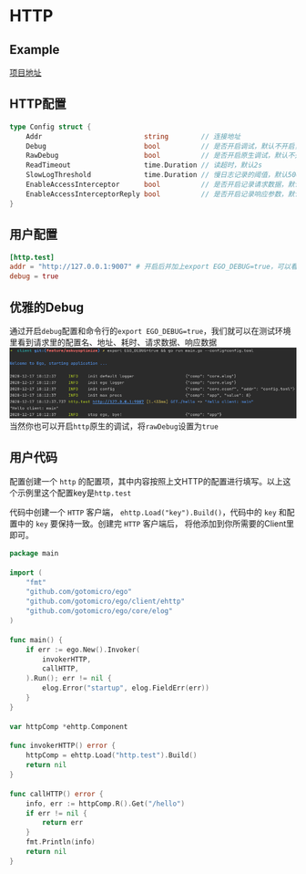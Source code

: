 # HTTP
## Example
[项目地址](https://github.com/gotomicro/ego/tree/master/examples/http)

## HTTP配置
```go
type Config struct {
	Addr                         string        // 连接地址
	Debug                        bool          // 是否开启调试，默认不开启，开启后并加上export EGO_DEBUG=true，可以看到每次请求，配置名、地址、耗时、请求数据、响应数据
	RawDebug                     bool          // 是否开启原生调试，默认不开启
	ReadTimeout                  time.Duration // 读超时，默认2s
	SlowLogThreshold             time.Duration // 慢日志记录的阈值，默认500ms
	EnableAccessInterceptor      bool          // 是否开启记录请求数据，默认不开启
	EnableAccessInterceptorReply bool          // 是否开启记录响应参数，默认不开启
}
```

## 用户配置
```toml
[http.test]
addr = "http://127.0.0.1:9007" # 开启后并加上export EGO_DEBUG=true，可以看到每次http请求，配置名、地址、耗时、请求数据、响应数据
debug = true
```

## 优雅的Debug
通过开启``debug``配置和命令行的``export EGO_DEBUG=true``，我们就可以在测试环境里看到请求里的配置名、地址、耗时、请求数据、响应数据
![image](../../images/client-http.png)
当然你也可以开启``http``原生的调试，将``rawDebug``设置为``true``


## 用户代码
配置创建一个 ``http`` 的配置项，其中内容按照上文HTTP的配置进行填写。以上这个示例里这个配置key是``http.test``

代码中创建一个 ``HTTP`` 客户端， ``ehttp.Load("key").Build()``，代码中的 ``key`` 和配置中的 ``key`` 要保持一致。创建完 ``HTTP`` 客户端后， 将他添加到你所需要的Client里即可。

```go
package main

import (
	"fmt"
	"github.com/gotomicro/ego"
	"github.com/gotomicro/ego/client/ehttp"
	"github.com/gotomicro/ego/core/elog"
)

func main() {
	if err := ego.New().Invoker(
		invokerHTTP,
		callHTTP,
	).Run(); err != nil {
		elog.Error("startup", elog.FieldErr(err))
	}
}

var httpComp *ehttp.Component

func invokerHTTP() error {
	httpComp = ehttp.Load("http.test").Build()
	return nil
}

func callHTTP() error {
	info, err := httpComp.R().Get("/hello")
	if err != nil {
		return err
	}
	fmt.Println(info)
	return nil
}
```

<Vssue title="Client-http" />
